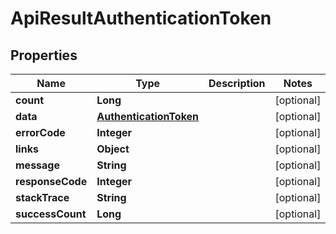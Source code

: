 
# ApiResultAuthenticationToken

## Properties
Name | Type | Description | Notes
------------ | ------------- | ------------- | -------------
**count** | **Long** |  |  [optional]
**data** | [**AuthenticationToken**](AuthenticationToken.md) |  |  [optional]
**errorCode** | **Integer** |  |  [optional]
**links** | **Object** |  |  [optional]
**message** | **String** |  |  [optional]
**responseCode** | **Integer** |  |  [optional]
**stackTrace** | **String** |  |  [optional]
**successCount** | **Long** |  |  [optional]



